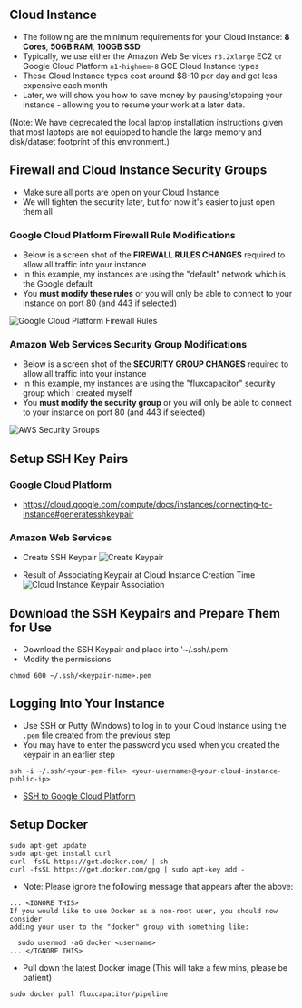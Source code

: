 ## Cloud Instance
* The following are the minimum requirements for your Cloud Instance:
**8 Cores**, **50GB RAM**, **100GB SSD**
* Typically, we use either the Amazon Web Services `r3.2xlarge` EC2  or Google Cloud Platform `n1-highmem-8` GCE Cloud Instance  types
* These Cloud Instance types cost around $8-10 per day and get less expensive each month
* Later, we will show you how to save money by pausing/stopping your instance - allowing you to resume your work at a later date.

(Note:  We have deprecated the local laptop installation instructions given that most laptops are not equipped to handle the large memory and disk/dataset footprint of this environment.)

## Firewall and Cloud Instance Security Groups
* Make sure all ports are open on your Cloud Instance
* We will tighten the security later, but for now it's easier to just open them all

### Google Cloud Platform Firewall Rule Modifications
* Below is a screen shot of the **FIREWALL RULES CHANGES** required to allow all traffic into your instance
* In this example, my instances are using the "default" network which is the Google default
* You **must modify these rules** or you will only be able to connect to your instance on port 80 (and 443 if selected)

![Google Cloud Platform Firewall Rules](http://advancedspark.com/img/gce-firewall-rules.png)

### Amazon Web Services Security Group Modifications
* Below is a screen shot of the **SECURITY GROUP CHANGES** required to allow all traffic into your instance
* In this example, my instances are using the "fluxcapacitor" security group which I created myself
* You **must modify the security group** or you will only be able to connect to your instance on port 80 (and 443 if selected)

![AWS Security Groups](http://advancedspark.com/img/aws-security-groups.png)

## Setup SSH Key Pairs
### Google Cloud Platform
* https://cloud.google.com/compute/docs/instances/connecting-to-instance#generatesshkeypair

### Amazon Web Services
* Create SSH Keypair
![Create Keypair](http://advancedspark.com/img/aws-create-keypair.png)

* Result of Associating Keypair at Cloud Instance Creation Time
![Cloud Instance Keypair Association](http://advancedspark.com/img/aws-keypair-instance.png) 

## Download the SSH Keypairs and Prepare Them for Use
* Download the SSH Keypair and place into '~/.ssh/<keypair-name>.pem`
* Modify the permissions
```
chmod 600 ~/.ssh/<keypair-name>.pem
```
 
## Logging Into Your Instance 
* Use SSH or Putty (Windows) to log in to your Cloud Instance using the `.pem` file created from the previous step
* You may have to enter the password you used when you created the keypair in an earlier step 
```
ssh -i ~/.ssh/<your-pem-file> <your-username>@<your-cloud-instance-public-ip>
```
* [SSH to Google Cloud Platform ](https://cloud.google.com/compute/docs/instances/connecting-to-instance#standardssh)

## Setup Docker
```
sudo apt-get update
sudo apt-get install curl
curl -fsSL https://get.docker.com/ | sh
curl -fsSL https://get.docker.com/gpg | sudo apt-key add -
```
* Note:  Please ignore the following message that appears after the above:
```
... <IGNORE THIS>
If you would like to use Docker as a non-root user, you should now consider 
adding your user to the "docker" group with something like:

  sudo usermod -aG docker <username> 
... </IGNORE THIS>
```

* Pull down the latest Docker image
(This will take a few mins, please be patient)
```
sudo docker pull fluxcapacitor/pipeline
```